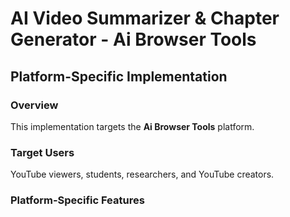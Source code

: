 # AI Video Summarizer & Chapter Generator - Ai Browser Tools

## Platform-Specific Implementation

### Overview
This implementation targets the **Ai Browser Tools** platform.

### Target Users
YouTube viewers, students, researchers, and YouTube creators.

### Platform-Specific Features
